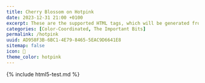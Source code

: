 ```yaml
---
title: Cherry Blossom on Hotpink
date: 2023-12-31 21:00 +0100
excerpt: These are the supported HTML tags, which will be generated from Markdown.
categories: [Color-Coordinated, The Important Bits]
permalink: /hotpink
uuid: AD958F3B-6BC1-4E79-8465-5EAC9D6641E8
sitemap: false
icon: 🌸
theme_color: hotpink
---
```

{% include html5-test.md %}
